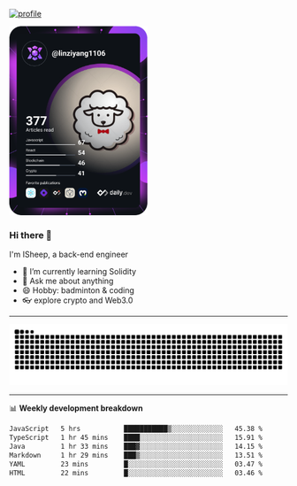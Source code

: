 [![profile](https://user-images.githubusercontent.com/54968314/208005045-e4b42f3b-833d-4242-bfcc-e764865553a2.svg)](https://www.calligrapher.ai/)

<a href="https://app.daily.dev/linziyang1106"><img src="/devcard.png" width="250" alt="ISheep's Dev Card"/></a>

### Hi there 🐏

I'm ISheep, a back-end engineer

- 🔭 I’m currently learning Solidity
- 💬 Ask me about anything
- 😄 Hobby: badminton & coding
- 👓 explore crypto and Web3.0

-------

![](https://raw.githubusercontent.com/ISheepp/ISheepp/output/github-contribution-grid-snake.svg)

-------

📊 **Weekly development breakdown**
<!--START_SECTION:waka-->

```text
JavaScript   5 hrs           ███████████▒░░░░░░░░░░░░░   45.38 %
TypeScript   1 hr 45 mins    ████░░░░░░░░░░░░░░░░░░░░░   15.91 %
Java         1 hr 33 mins    ███▓░░░░░░░░░░░░░░░░░░░░░   14.15 %
Markdown     1 hr 29 mins    ███▒░░░░░░░░░░░░░░░░░░░░░   13.51 %
YAML         23 mins         █░░░░░░░░░░░░░░░░░░░░░░░░   03.47 %
HTML         22 mins         █░░░░░░░░░░░░░░░░░░░░░░░░   03.46 %
```

<!--END_SECTION:waka-->
